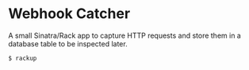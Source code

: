 # Webhook Catcher

A small Sinatra/Rack app to capture HTTP requests and store them in a database
table to be inspected later.

```bash
$ rackup
```